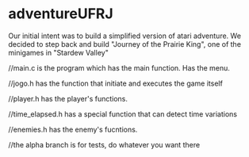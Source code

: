 # adventureUFRJ
Our initial intent was to build a simplified version of atari adventure. We decided to step back and build "Journey of the Prairie King", one of the minigames in "Stardew Valley"

//main.c is the program which has the main function. Has the menu.

//jogo.h has the function that initiate and executes the game itself

//player.h has the player's functions.

//time_elapsed.h has a special function that can detect time variations

//enemies.h has the enemy's fucntions.

//the alpha branch is for tests, do whatever you want there
